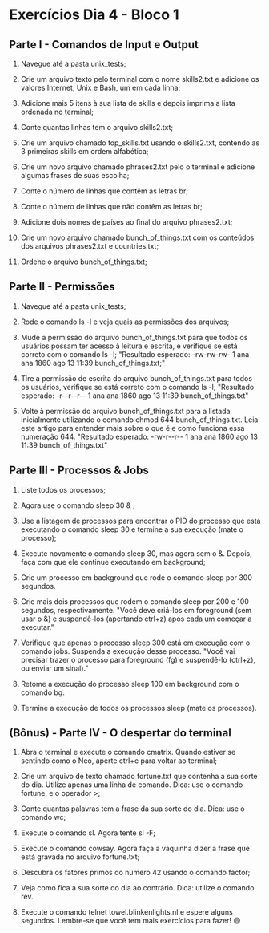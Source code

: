 # Exercícios Dia 4 - Bloco 1

## Parte I - Comandos de Input e Output

1. Navegue até a pasta unix_tests;

2. Crie um arquivo texto pelo terminal com o nome skills2.txt e adicione os valores Internet, Unix e Bash, um em cada linha;

3. Adicione mais 5 itens à sua lista de skills e depois imprima a lista ordenada no terminal;

4. Conte quantas linhas tem o arquivo skills2.txt;

5. Crie um arquivo chamado top_skills.txt usando o skills2.txt, contendo as 3 primeiras skills em ordem alfabética;

6. Crie um novo arquivo chamado phrases2.txt pelo o terminal e adicione algumas frases de suas escolha;

7. Conte o número de linhas que contêm as letras br;

8. Conte o número de linhas que não contêm as letras br;

9. Adicione dois nomes de países ao final do arquivo phrases2.txt;

10. Crie um novo arquivo chamado bunch_of_things.txt com os conteúdos dos arquivos phrases2.txt e countries.txt;

11. Ordene o arquivo bunch_of_things.txt;

## Parte II - Permissões

1. Navegue até a pasta unix_tests;

2. Rode o comando ls -l e veja quais as permissões dos arquivos;

3. Mude a permissão do arquivo bunch_of_things.txt para que todos os usuários possam ter acesso à leitura e escrita, e verifique se está correto com o comando ls -l;
"Resultado esperado: -rw-rw-rw- 1 ana ana 1860 ago 13 11:39 bunch_of_things.txt;"

4. Tire a permissão de escrita do arquivo bunch_of_things.txt para todos os usuários, verifique se está correto com o comando ls -l;
"Resultado esperado: -r--r--r-- 1 ana ana 1860 ago 13 11:39 bunch_of_things.txt"

5. Volte à permissão do arquivo bunch_of_things.txt para a listada inicialmente utilizando o comando chmod 644 bunch_of_things.txt. Leia este artigo para entender mais sobre o que é e como funciona essa numeração 644.
"Resultado esperado: -rw-r--r-- 1 ana ana 1860 ago 13 11:39 bunch_of_things.txt"

## Parte III - Processos & Jobs

1. Liste todos os processos;

2. Agora use o comando sleep 30 & ;

3. Use a listagem de processos para encontrar o PID do processo que está executando o comando sleep 30 e termine a sua execução (mate o processo);

4. Execute novamente o comando sleep 30, mas agora sem o &. Depois, faça com que ele continue executando em background;

5. Crie um processo em background que rode o comando sleep por 300 segundos.

6. Crie mais dois processos que rodem o comando sleep por 200 e 100 segundos, respectivamente.
"Você deve criá-los em foreground (sem usar o &) e suspendê-los (apertando ctrl+z) após cada um começar a executar."

7. Verifique que apenas o processo sleep 300 está em execução com o comando jobs. Suspenda a execução desse processo.
"Você vai precisar trazer o processo para foreground (fg) e suspendê-lo (ctrl+z), ou enviar um sinal)."

8. Retome a execução do processo sleep 100 em background com o comando bg.

9. Termine a execução de todos os processos sleep (mate os processos).

## (Bônus) - Parte IV - O despertar do terminal

1. Abra o terminal e execute o comando cmatrix. Quando estiver se sentindo como o Neo, aperte ctrl+c para voltar ao terminal;

2. Crie um arquivo de texto chamado fortune.txt que contenha a sua sorte do dia. Utilize apenas uma linha de comando. Dica: use o comando fortune, e o operador >;

3. Conte quantas palavras tem a frase da sua sorte do dia. Dica: use o comando wc;

4. Execute o comando sl. Agora tente sl -F;

5. Execute o comando cowsay. Agora faça a vaquinha dizer a frase que está gravada no arquivo fortune.txt;

6. Descubra os fatores primos do número 42 usando o comando factor;

7. Veja como fica a sua sorte do dia ao contrário. Dica: utilize o comando rev.

8. Execute o comando telnet towel.blinkenlights.nl e espere alguns segundos. Lembre-se que você tem mais exercícios para fazer! 😅

